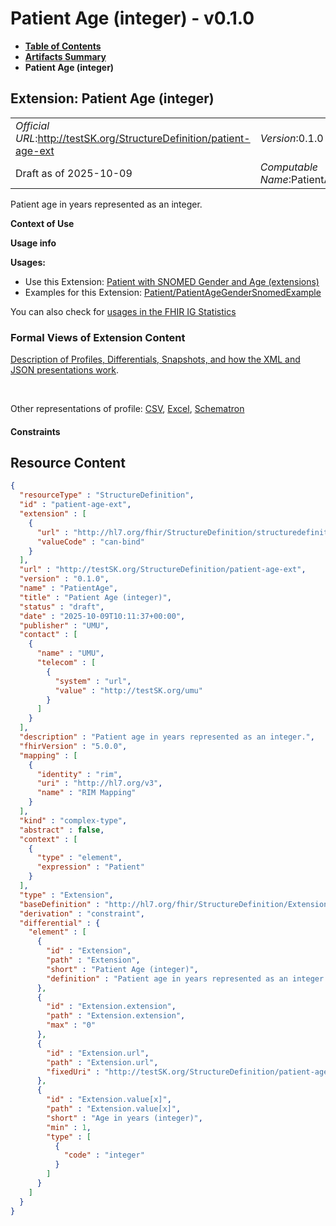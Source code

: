 # Patient Age (integer) - v0.1.0

* [**Table of Contents**](toc.md)
* [**Artifacts Summary**](artifacts.md)
* **Patient Age (integer)**

## Extension: Patient Age (integer) 

| | |
| :--- | :--- |
| *Official URL*:http://testSK.org/StructureDefinition/patient-age-ext | *Version*:0.1.0 |
| Draft as of 2025-10-09 | *Computable Name*:PatientAge |

Patient age in years represented as an integer.

**Context of Use**

**Usage info**

**Usages:**

* Use this Extension: [Patient with SNOMED Gender and Age (extensions)](StructureDefinition-patient-age-gender-snomed-profile.md)
* Examples for this Extension: [Patient/PatientAgeGenderSnomedExample](Patient-PatientAgeGenderSnomedExample.md)

You can also check for [usages in the FHIR IG Statistics](https://packages2.fhir.org/xig/SKtestIG|current/StructureDefinition/patient-age-ext)

### Formal Views of Extension Content

 [Description of Profiles, Differentials, Snapshots, and how the XML and JSON presentations work](http://build.fhir.org/ig/FHIR/ig-guidance/readingIgs.html#structure-definitions). 

 

Other representations of profile: [CSV](StructureDefinition-patient-age-ext.csv), [Excel](StructureDefinition-patient-age-ext.xlsx), [Schematron](StructureDefinition-patient-age-ext.sch) 

#### Constraints



## Resource Content

```json
{
  "resourceType" : "StructureDefinition",
  "id" : "patient-age-ext",
  "extension" : [
    {
      "url" : "http://hl7.org/fhir/StructureDefinition/structuredefinition-type-characteristics",
      "valueCode" : "can-bind"
    }
  ],
  "url" : "http://testSK.org/StructureDefinition/patient-age-ext",
  "version" : "0.1.0",
  "name" : "PatientAge",
  "title" : "Patient Age (integer)",
  "status" : "draft",
  "date" : "2025-10-09T10:11:37+00:00",
  "publisher" : "UMU",
  "contact" : [
    {
      "name" : "UMU",
      "telecom" : [
        {
          "system" : "url",
          "value" : "http://testSK.org/umu"
        }
      ]
    }
  ],
  "description" : "Patient age in years represented as an integer.",
  "fhirVersion" : "5.0.0",
  "mapping" : [
    {
      "identity" : "rim",
      "uri" : "http://hl7.org/v3",
      "name" : "RIM Mapping"
    }
  ],
  "kind" : "complex-type",
  "abstract" : false,
  "context" : [
    {
      "type" : "element",
      "expression" : "Patient"
    }
  ],
  "type" : "Extension",
  "baseDefinition" : "http://hl7.org/fhir/StructureDefinition/Extension",
  "derivation" : "constraint",
  "differential" : {
    "element" : [
      {
        "id" : "Extension",
        "path" : "Extension",
        "short" : "Patient Age (integer)",
        "definition" : "Patient age in years represented as an integer."
      },
      {
        "id" : "Extension.extension",
        "path" : "Extension.extension",
        "max" : "0"
      },
      {
        "id" : "Extension.url",
        "path" : "Extension.url",
        "fixedUri" : "http://testSK.org/StructureDefinition/patient-age-ext"
      },
      {
        "id" : "Extension.value[x]",
        "path" : "Extension.value[x]",
        "short" : "Age in years (integer)",
        "min" : 1,
        "type" : [
          {
            "code" : "integer"
          }
        ]
      }
    ]
  }
}

```
